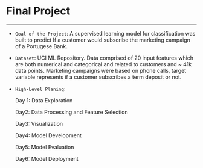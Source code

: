 # Final Project
---
- ``Goal of the Project``: A supervised learning model for classification was built to predict If a customer would subscribe the marketing campaign of a Portugese Bank.
- ``Dataset``: UCI ML Repository. Data comprised of 20 input features which are both numerical and categorical and related to customers and ~ 41k data points. Marketing campaigns were based on phone calls, target variable represents if a customer subscribes a term deposit or not. 
- ``High-Level Planing``: 
  <p> Day 1: Data Exploration </p>
  <p> Day2: Data Processing and Feature Selection </p> 
  <p> Day3: Visualization </p>
  <p>Day4: Model Development</p>

  <p>Day5: Model Evaluation</p>
  <p>Day6: Model Deployment</p>
